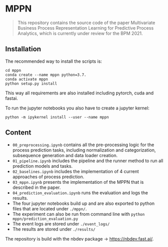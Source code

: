 # MPPN
> This repository contains the source code of the paper Multivariate Business Process Representation Learning for Predictive Process Analytics, which is currently under review for the BPM 2021.


## Installation

The recommended way to install the scripts is:
```
cd mppn
conda create --name mppn python=3.7.
conda activate mppn
python setup.py install
```
This way all requirements are also installed including pytorch, cuda and fastai.


To run the jupyter notebooks you also have to create a jupyter kernel:

```
python -m ipykernel install --user --name mppn
```

## Content

- `00_preprocessing.ipynb` contains all the pre-processing logic for the process prediction tasks, including normalization and categorization, subsequence generation and data loader creation.
- `01_pipeline.ipynb` includes the pipeline and the runner method to run all prediction models and tasks.
- `02_baselines.ipynb` includes the implementation of 4 current approaches of process prediction.  
- `03_mppn.ipynb` presents the implementation of the MPPN that is described in the paper.
- `04_prediction_evaluation.ipynb` runs the evaluation and logs the results.
- The four jupyter notebooks build up and are also exported to python files that are located under `./mppn/`. 
- The experiment can also be run from command line with `python mppn/prediction_evaluation.py`
- The event logs are stored under `./event_logs/`
- The results are stored under `./results/`




The repository is build with the nbdev package -> https://nbdev.fast.ai/.
